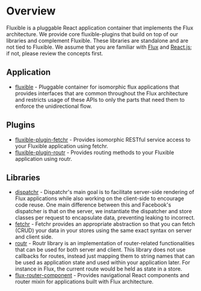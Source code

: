 # Overview

Fluxible is a pluggable React application container that implements the Flux architecture. We provide core fluxible-plugins that build on top of our libraries and complement Fluxible. These libraries are standalone and are not tied to Fluxible. We assume that you are familiar with [Flux](http://facebook.github.io/flux/docs/overview.html) and [React.js](http://facebook.github.io/react/); if not, please review the concepts first.

## Application

- [fluxible](https://github.com/yahoo/fluxible) - Pluggable container for isomorphic flux applications that provides interfaces that are common throughout the Flux architecture and restricts usage of these APIs to only the parts that need them to enforce the unidirectional flow.

## Plugins

 - [fluxible-plugin-fetchr](https://github.com/yahoo/fluxible-plugin-fetchr) - Provides isomorphic RESTful service access to your Fluxible application using
fetchr.
 - [fluxible-plugin-routr](https://github.com/yahoo/fluxible-plugin-routr) - Provides routing methods to your Fluxible application using routr.

## Libraries

 - [dispatchr](https://github.com/yahoo/dispatchr) - Dispatchr's main goal is to facilitate server-side rendering of Flux
applications while also working on the client-side to encourage code reuse. One
main difference between this and Facebook's dispatcher is that on the server,
we instantiate the dispatcher and store classes per request to encapsulate
data, preventing leaking to incorrect.
 - [fetchr](https://github.com/yahoo/fetchr) - Fetchr provides an appropriate abstraction so that you can fetch (CRUD) your
data in your stores using the same exact syntax on server and client side.
 - [routr](https://github.com/yahoo/routr) - Routr library is an implementation of router-related functionalities that can
be used for both server and client. This library does not use callbacks for
routes, instead just mapping them to string names that can be used as
application state and used within your application later. For instance in Flux,
the current route would be held as state in a store.
 - [flux-router-component](https://github.com/yahoo/flux-router-component) - Provides navigational React components and router mixin for applications built with Flux architecture.


